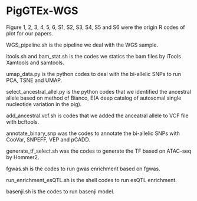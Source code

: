# PigGTEx-WGS
Figure 1, 2, 3, 4, 5, 6, S1, S2, S3, S4, S5 and S6 were the origin R codes of plot for our papers.

WGS_pipeline.sh is the pipeline we deal with the WGS sample.

itools.sh and bam_stat.sh is the codes we statics the bam files by iTools Xamtools and samtools.

umap_data.py is the python codes to deal with the bi-allelic SNPs to run PCA, TSNE and UMAP.

select_ancestral_allel.py is the python codes that we identified the ancestral allele based on method of Bianco, E(A deep catalog of autosomal single nucleotide variation in the pig).

add_ancestral.vcf.sh is codes that we added the anceatral allele to VCF file with bcftools.

annotate_binary_snp was the codes to annotate the bi-allelic SNPs with CooVar, SNPEFF, VEP and pCADD.

generate_tf_select.sh was the codes to generate the TF based on ATAC-seq by Hommer2.

fgwas.sh is the codes to run gwas enrichment based on fgwas.

run_enrichment_esQTL.sh is the shell codes to run esQTL enrichment.

basenji.sh is the codes to run basenji model.

